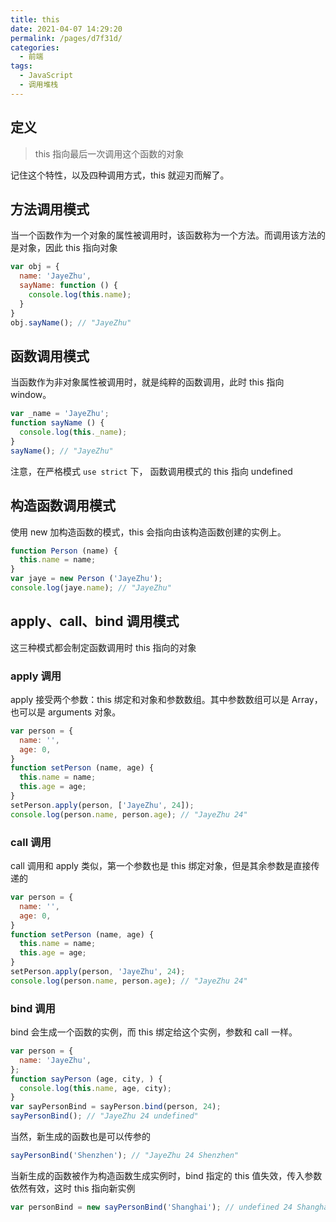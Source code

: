 ```yaml
---
title: this
date: 2021-04-07 14:29:20
permalink: /pages/d7f31d/
categories:
  - 前端
tags:
  - JavaScript
  - 调用堆栈
---
```

## 定义
> this 指向最后一次调用这个函数的对象

记住这个特性，以及四种调用方式，this 就迎刃而解了。

## 方法调用模式
当一个函数作为一个对象的属性被调用时，该函数称为一个方法。而调用该方法的是对象，因此 this 指向对象
```javascript
var obj = {
  name: 'JayeZhu',
  sayName: function () {
    console.log(this.name);
  }
}
obj.sayName(); // "JayeZhu"
```

## 函数调用模式
当函数作为非对象属性被调用时，就是纯粹的函数调用，此时 this 指向 window。
```javascript
var _name = 'JayeZhu';
function sayName () {
  console.log(this._name);
}
sayName(); // "JayeZhu"
```
注意，在严格模式 `use strict` 下， 函数调用模式的 this 指向 undefined

## 构造函数调用模式
使用 new 加构造函数的模式，this 会指向由该构造函数创建的实例上。
```javascript
function Person (name) {
  this.name = name;
}
var jaye = new Person ('JayeZhu');
console.log(jaye.name); // "JayeZhu"
```

## apply、call、bind 调用模式
这三种模式都会制定函数调用时 this 指向的对象

### apply 调用
apply 接受两个参数：this 绑定和对象和参数数组。其中参数数组可以是 Array，也可以是 arguments 对象。
```javascript
var person = {
  name: '',
  age: 0,
}
function setPerson (name, age) {
  this.name = name;
  this.age = age;
}
setPerson.apply(person, ['JayeZhu', 24]);
console.log(person.name, person.age); // "JayeZhu 24"
```

### call 调用
call 调用和 apply 类似，第一个参数也是 this 绑定对象，但是其余参数是直接传递的
```javascript
var person = {
  name: '',
  age: 0,
}
function setPerson (name, age) {
  this.name = name;
  this.age = age;
}
setPerson.apply(person, 'JayeZhu', 24);
console.log(person.name, person.age); // "JayeZhu 24"
```

### bind 调用
bind 会生成一个函数的实例，而 this 绑定给这个实例，参数和 call 一样。
```javascript
var person = {
  name: 'JayeZhu',
};
function sayPerson (age, city, ) {
  console.log(this.name, age, city);
}
var sayPersonBind = sayPerson.bind(person, 24);
sayPersonBind(); // "JayeZhu 24 undefined"
```
当然，新生成的函数也是可以传参的
```javascript
sayPersonBind('Shenzhen'); // "JayeZhu 24 Shenzhen"
```
当新生成的函数被作为构造函数生成实例时，bind 指定的 this 值失效，传入参数依然有效，这时 this 指向新实例
```javascript
var personBind = new sayPersonBind('Shanghai'); // undefined 24 Shanghai
```
